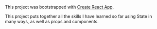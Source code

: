 This project was bootstrapped with [Create React App](https://github.com/facebook/create-react-app).

This project puts together all the skills I have learned so far using State in many ways, as well as props and components.


